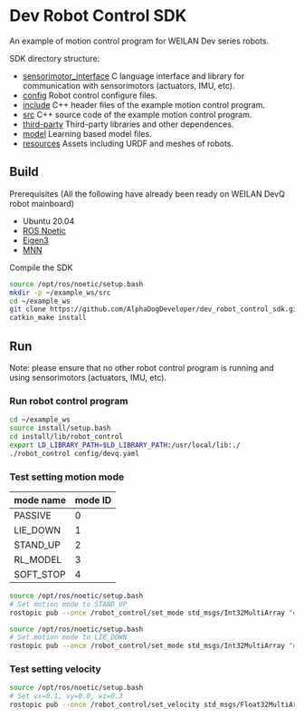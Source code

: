 # Dev Robot Control SDK

An example of motion control program for WEILAN Dev series robots.

SDK directory structure:

- [sensorimotor_interface](https://github.com/AlphaDogDeveloper/dev_robot_control_sdk/blob/main/sensorimotor_interface) C language interface and library for communication with sensorimotors (actuators, IMU, etc).
- [config](https://github.com/AlphaDogDeveloper/dev_robot_control_sdk/blob/main/config) Robot control configure files.
- [include](https://github.com/AlphaDogDeveloper/dev_robot_control_sdk/blob/main/include) C++ header files of the example motion control program.
- [src](https://github.com/AlphaDogDeveloper/dev_robot_control_sdk/blob/main/src) C++ source code of the example motion control program.
- [third-party](https://github.com/AlphaDogDeveloper/dev_robot_control_sdk/blob/main/third-party) Third-party libraries and other dependences.
- [model](https://github.com/AlphaDogDeveloper/dev_robot_control_sdk/blob/main/model) Learning based model files.
- [resources](https://github.com/AlphaDogDeveloper/dev_robot_control_sdk/blob/main/resources) Assets including URDF and meshes of robots.

## Build

Prerequisites (All the following have already been ready on WEILAN DevQ robot mainboard)

- Ubuntu 20.04
- [ROS Noetic](http://wiki.ros.org/noetic/Installation/Ubuntu)
- [Eigen3](http://eigen.tuxfamily.org/index.php)
- [MNN](https://github.com/alibaba/MNN)

Compile the SDK

```bash
source /opt/ros/noetic/setup.bash
mkdir -p ~/example_ws/src
cd ~/example_ws
git clone https://github.com/AlphaDogDeveloper/dev_robot_control_sdk.git src/robot_control
catkin_make install
```

## Run 

Note: please ensure that no other robot control program is running and using sensorimotors (actuators, IMU, etc).

### Run robot control program

```bash
cd ~/example_ws
source install/setup.bash 
cd install/lib/robot_control
export LD_LIBRARY_PATH=$LD_LIBRARY_PATH:/usr/local/lib:./
./robot_control config/devq.yaml
```

### Test setting motion mode

| mode name | mode ID |
| --- | --- |
| PASSIVE | 0 |
| LIE_DOWN | 1 |
| STAND_UP | 2 |
| RL_MODEL | 3 |
| SOFT_STOP | 4 |

```bash
source /opt/ros/noetic/setup.bash
# Set motion mode to STAND_UP
rostopic pub --once /robot_control/set_mode std_msgs/Int32MultiArray "data: [2]"
```

```bash
source /opt/ros/noetic/setup.bash
# Set motion mode to LIE_DOWN
rostopic pub --once /robot_control/set_mode std_msgs/Int32MultiArray "data: [1]"
```

### Test setting velocity

```bash
source /opt/ros/noetic/setup.bash
# Set vx=0.1, vy=0.0, wz=0.3
rostopic pub --once /robot_control/set_velocity std_msgs/Float32MultiArray "data: [0.1, 0.0, 0.3]"
```
